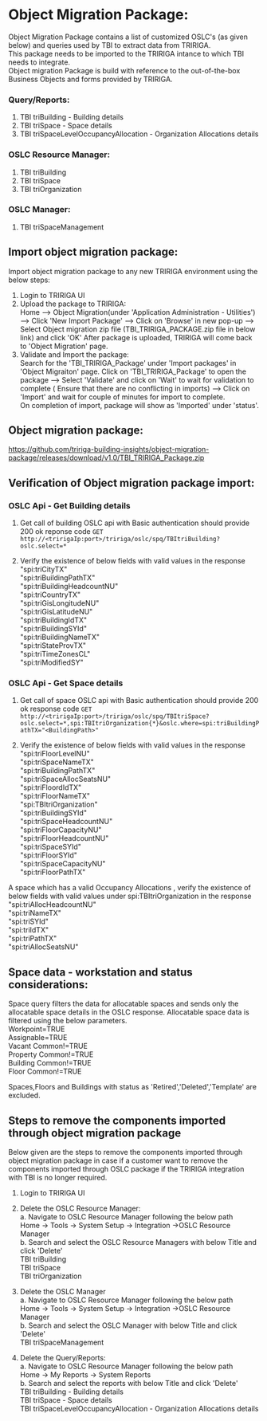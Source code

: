 
# Object Migration Package: #
Object Migration Package contains a list of customized OSLC's (as given below) and queries used by TBI to extract data from TRIRIGA.   
This package needs to be imported to the TRIRIGA intance to which TBI needs to integrate.   
Object migration Package is build with reference to the out-of-the-box Business Objects and forms provided by TRIRIGA.  

### Query/Reports:  ###
1. TBI triBuilding - Building details  
2. TBI triSpace - Space details   
3. TBI triSpaceLevelOccupancyAllocation - Organization Allocations details  

### OSLC Resource Manager:   ###
1. TBI triBuilding   
2. TBI triSpace    
3. TBI triOrganization 

### OSLC Manager:  ###
1. TBI triSpaceManagement   
   
## Import object migration package: ##

Import object migration package to any new TRIRIGA environment using the below steps:
1. Login to TRIRIGA UI
2. Upload the package to TRIRIGA:  
Home --> Object Migration(under 'Application Administration - Utilities') --> Click 'New Import Package' --> Click on 'Browse' in new pop-up --> Select Object migration zip file (TBI_TRIRIGA_PACKAGE.zip file in below link) and click 'OK'
  After package is uploaded, TRIRIGA will come back to 'Object Migration' page.
3. Validate and Import the package:  
Search for the 'TBI_TRIRIGA_Package' under 'Import packages' in 'Object Migraiton' page. Click on 'TBI_TRIRIGA_Package' to open the package --> Select 'Validate' and click on 'Wait' to wait for validation to complete ( Ensure that there are no conflicting in imports) --> Click on 'Import' and wait for couple of minutes for import to complete.   
On completion of import,  package will show as 'Imported' under 'status'.

## Object migration package: ##
https://github.com/tririga-building-insights/object-migration-package/releases/download/v1.0/TBI_TRIRIGA_Package.zip   

## Verification of Object migration package import: ##      
### OSLC Api - Get Building details ###
1. Get call of building OSLC api with Basic authentication should provide 200 ok reponse code 
``` GET http://<tririgaIp:port>/tririga/oslc/spq/TBItriBuilding?oslc.select=* ```

2. Verify the existence of below fields with valid values in the response
	"spi:triCityTX"     
	"spi:triBuildingPathTX"      
	"spi:triBuildingHeadcountNU"    
	"spi:triCountryTX"   
	"spi:triGisLongitudeNU"    
	"spi:triGisLatitudeNU"    
	"spi:triBuildingIdTX"    
	"spi:triBuildingSYId"    
	"spi:triBuildingNameTX"   
	"spi:triStateProvTX"   
	"spi:triTimeZonesCL"   
	"spi:triModifiedSY"    

### OSLC Api - Get Space details ###
1. Get call of space OSLC api with Basic authentication should provide 200 ok response code 
``` GET http://<tririgaIp:port>/tririga/oslc/spq/TBItriSpace?oslc.select=*,spi:TBItriOrganization{*}&oslc.where=spi:triBuildingPathTX="<BuildingPath>" ```

2. Verify the existence of below fields with valid values in the response  
	  "spi:triFloorLevelNU"  
    "spi:triSpaceNameTX"  
    "spi:triBuildingPathTX"  
    "spi:triSpaceAllocSeatsNU"  
    "spi:triFloordIdTX"  
    "spi:triFloorNameTX"  
    "spi:TBItriOrganization"  
    "spi:triBuildingSYId"  
    "spi:triSpaceHeadcountNU"  
    "spi:triFloorCapacityNU"  
    "spi:triFloorHeadcountNU"  
    "spi:triSpaceSYId"  
    "spi:triFloorSYId"  
    "spi:triSpaceCapacityNU"  
    "spi:triFloorPathTX"  
    
 A space which has a valid Occupancy Allocations , verify the existence of below fields with valid values under spi:TBItriOrganization in the response           
     "spi:triAllocHeadcountNU"     
     "spi:triNameTX"     
     "spi:triSYId"    
     "spi:triIdTX"    
     "spi:triPathTX"    
     "spi:triAllocSeatsNU"     
                    
## Space data - workstation and status considerations: ##
Space query filters the data for allocatable spaces and sends only the allocatable space details in the OSLC response. 
Allocatable space data is filtered using the below parameters.  
Workpoint=TRUE  
Assignable=TRUE  
Vacant Common!=TRUE  
Property Common!=TRUE  
Building Common!=TRUE  
Floor Common!=TRUE  

Spaces,Floors and Buildings with status as 'Retired','Deleted','Template' are excluded.


## Steps to remove the components imported through object migration package ##       
Below given are the steps to remove the components imported through object migration package in case if a customer want to remove the components imported through OSLC package if the TRIRIGA integration with TBI is no longer required. 

1. Login to TRIRIGA UI     
2. Delete the OSLC Resource Manager:    
a. Navigate to OSLC Resource Manager following the below path   
Home -> Tools -> System Setup -> Integration ->OSLC Resource Manager    
b. Search and select the OSLC Resource Managers with below Title and click 'Delete'   
 	TBI triBuilding   
 	TBI triSpace    
	TBI triOrganization     

3. Delete the OSLC Manager   
a. Navigate to OSLC Resource Manager following the below path  
Home -> Tools -> System Setup -> Integration ->OSLC Resource Manager    
b. Search and select the OSLC Manager with below Title and click 'Delete'   
TBI triSpaceManagement   

4. Delete the Query/Reports:     
a. Navigate to OSLC Resource Manager following the below path    
Home -> My Reports -> System Reports   
b. Search and select the reports with below Title and click 'Delete'   
TBI triBuilding - Building details  
TBI triSpace - Space details   
TBI triSpaceLevelOccupancyAllocation - Organization Allocations details   
  	
